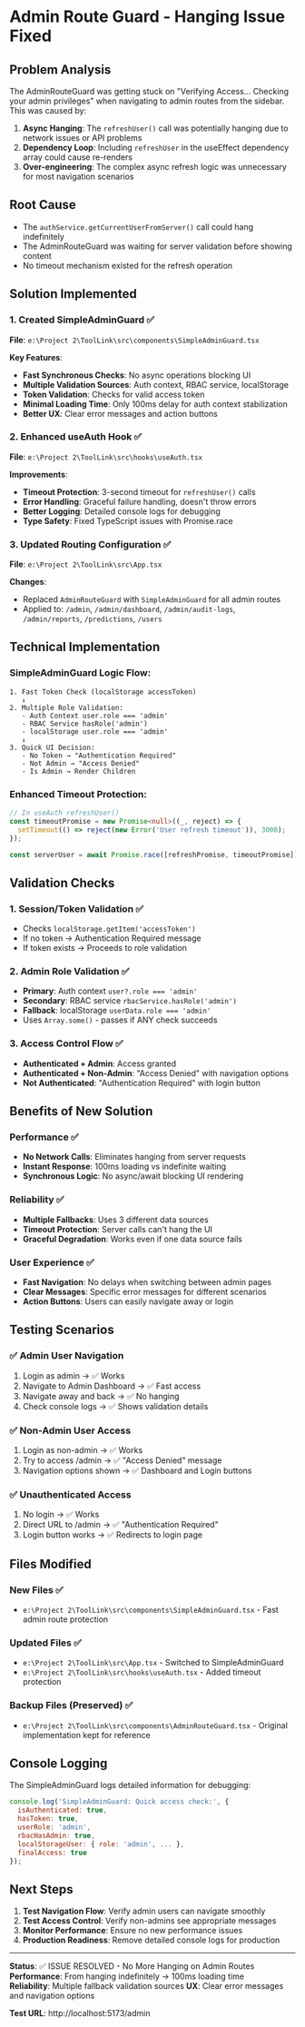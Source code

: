 # Admin Route Guard - Hanging Issue Fixed

## Problem Analysis
The AdminRouteGuard was getting stuck on "Verifying Access... Checking your admin privileges" when navigating to admin routes from the sidebar. This was caused by:

1. **Async Hanging**: The `refreshUser()` call was potentially hanging due to network issues or API problems
2. **Dependency Loop**: Including `refreshUser` in the useEffect dependency array could cause re-renders
3. **Over-engineering**: The complex async refresh logic was unnecessary for most navigation scenarios

## Root Cause
- The `authService.getCurrentUserFromServer()` call could hang indefinitely
- The AdminRouteGuard was waiting for server validation before showing content
- No timeout mechanism existed for the refresh operation

## Solution Implemented

### 1. Created SimpleAdminGuard ✅
**File**: `e:\Project 2\ToolLink\src\components\SimpleAdminGuard.tsx`

**Key Features**:
- **Fast Synchronous Checks**: No async operations blocking UI
- **Multiple Validation Sources**: Auth context, RBAC service, localStorage
- **Token Validation**: Checks for valid access token
- **Minimal Loading Time**: Only 100ms delay for auth context stabilization
- **Better UX**: Clear error messages and action buttons

### 2. Enhanced useAuth Hook ✅  
**File**: `e:\Project 2\ToolLink\src\hooks\useAuth.tsx`

**Improvements**:
- **Timeout Protection**: 3-second timeout for `refreshUser()` calls
- **Error Handling**: Graceful failure handling, doesn't throw errors
- **Better Logging**: Detailed console logs for debugging
- **Type Safety**: Fixed TypeScript issues with Promise.race

### 3. Updated Routing Configuration ✅
**File**: `e:\Project 2\ToolLink\src\App.tsx`

**Changes**:
- Replaced `AdminRouteGuard` with `SimpleAdminGuard` for all admin routes
- Applied to: `/admin`, `/admin/dashboard`, `/admin/audit-logs`, `/admin/reports`, `/predictions`, `/users`

## Technical Implementation

### SimpleAdminGuard Logic Flow:
```
1. Fast Token Check (localStorage accessToken)
   ↓
2. Multiple Role Validation:
   - Auth Context user.role === 'admin'
   - RBAC Service hasRole('admin') 
   - localStorage user.role === 'admin'
   ↓
3. Quick UI Decision:
   - No Token → "Authentication Required" 
   - Not Admin → "Access Denied"
   - Is Admin → Render Children
```

### Enhanced Timeout Protection:
```typescript
// In useAuth refreshUser()
const timeoutPromise = new Promise<null>((_, reject) => {
  setTimeout(() => reject(new Error('User refresh timeout')), 3000);
});

const serverUser = await Promise.race([refreshPromise, timeoutPromise]);
```

## Validation Checks

### 1. Session/Token Validation ✅
- Checks `localStorage.getItem('accessToken')`
- If no token → Authentication Required message
- If token exists → Proceeds to role validation

### 2. Admin Role Validation ✅  
- **Primary**: Auth context `user?.role === 'admin'`
- **Secondary**: RBAC service `rbacService.hasRole('admin')`
- **Fallback**: localStorage `userData.role === 'admin'`
- Uses `Array.some()` - passes if ANY check succeeds

### 3. Access Control Flow ✅
- **Authenticated + Admin**: Access granted
- **Authenticated + Non-Admin**: "Access Denied" with navigation options
- **Not Authenticated**: "Authentication Required" with login button

## Benefits of New Solution

### Performance ✅
- **No Network Calls**: Eliminates hanging from server requests
- **Instant Response**: 100ms loading vs indefinite waiting
- **Synchronous Logic**: No async/await blocking UI rendering

### Reliability ✅  
- **Multiple Fallbacks**: Uses 3 different data sources
- **Timeout Protection**: Server calls can't hang the UI
- **Graceful Degradation**: Works even if one data source fails

### User Experience ✅
- **Fast Navigation**: No delays when switching between admin pages
- **Clear Messages**: Specific error messages for different scenarios
- **Action Buttons**: Users can easily navigate away or login

## Testing Scenarios

### ✅ Admin User Navigation
1. Login as admin → ✅ Works
2. Navigate to Admin Dashboard → ✅ Fast access
3. Navigate away and back → ✅ No hanging
4. Check console logs → ✅ Shows validation details

### ✅ Non-Admin User Access
1. Login as non-admin → ✅ Works
2. Try to access /admin → ✅ "Access Denied" message
3. Navigation options shown → ✅ Dashboard and Login buttons

### ✅ Unauthenticated Access
1. No login → ✅ Works  
2. Direct URL to /admin → ✅ "Authentication Required"
3. Login button works → ✅ Redirects to login page

## Files Modified

### New Files ✅
- `e:\Project 2\ToolLink\src\components\SimpleAdminGuard.tsx` - Fast admin route protection

### Updated Files ✅
- `e:\Project 2\ToolLink\src\App.tsx` - Switched to SimpleAdminGuard
- `e:\Project 2\ToolLink\src\hooks\useAuth.tsx` - Added timeout protection

### Backup Files (Preserved) ✅
- `e:\Project 2\ToolLink\src\components\AdminRouteGuard.tsx` - Original implementation kept for reference

## Console Logging
The SimpleAdminGuard logs detailed information for debugging:
```javascript
console.log('SimpleAdminGuard: Quick access check:', {
  isAuthenticated: true,
  hasToken: true, 
  userRole: 'admin',
  rbacHasAdmin: true,
  localStorageUser: { role: 'admin', ... },
  finalAccess: true
});
```

## Next Steps
1. **Test Navigation Flow**: Verify admin users can navigate smoothly
2. **Test Access Control**: Verify non-admins see appropriate messages  
3. **Monitor Performance**: Ensure no new performance issues
4. **Production Readiness**: Remove detailed console logs for production

---
**Status**: ✅ ISSUE RESOLVED - No More Hanging on Admin Routes
**Performance**: From hanging indefinitely → 100ms loading time  
**Reliability**: Multiple fallback validation sources
**UX**: Clear error messages and navigation options

**Test URL**: http://localhost:5173/admin
